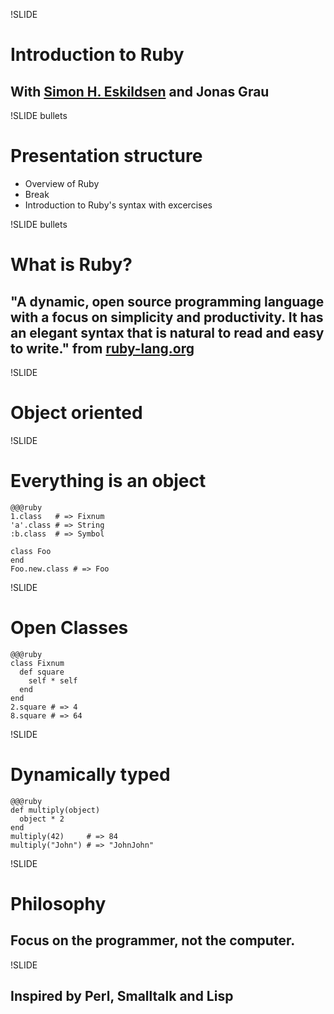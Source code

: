 !SLIDE 
# Introduction to Ruby #

## With [Simon H. Eskildsen](http://sirupsen.com) and Jonas Grau

!SLIDE bullets
# Presentation structure #

* Overview of Ruby
* Break
* Introduction to Ruby's syntax with excercises

!SLIDE bullets
# What is Ruby? #

## "A dynamic, open source programming language with a focus on simplicity and productivity. It has an elegant syntax that is natural to read and easy to write." from [ruby-lang.org](http://ruby-lang.org)

!SLIDE
# Object oriented #

!SLIDE

# Everything is an object #

    @@@ruby
    1.class   # => Fixnum
    'a'.class # => String
    :b.class  # => Symbol

    class Foo
    end
    Foo.new.class # => Foo

!SLIDE

# Open Classes #

    @@@ruby
    class Fixnum
      def square
        self * self
      end
    end
    2.square # => 4
    8.square # => 64

!SLIDE

# Dynamically typed #

    @@@ruby
    def multiply(object)
      object * 2
    end
    multiply(42)     # => 84
    multiply("John") # => "JohnJohn"

!SLIDE
# Philosophy #

## Focus on the programmer, not the computer.

!SLIDE
## Inspired by Perl, Smalltalk and Lisp

